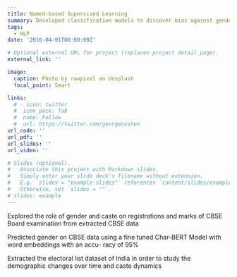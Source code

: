 ```yaml
---
title: Named-based Supervised Learning
summary: Developed classification models to discover bias against gender and caste in education and social media.
tags:
  - NLP
date: '2016-04-01T00:00:00Z'

# Optional external URL for project (replaces project detail page).
external_link: ''

image:
  caption: Photo by rawpixel on Unsplash
  focal_point: Smart

links:
  # - icon: twitter
  #  icon_pack: fab
  #  name: Follow
  #  url: https://twitter.com/georgecushen
url_code: ''
url_pdf: ''
url_slides: ''
url_video: ''

# Slides (optional).
#   Associate this project with Markdown slides.
#   Simply enter your slide deck's filename without extension.
#   E.g. `slides = "example-slides"` references `content/slides/example-slides.md`.
#   Otherwise, set `slides = ""`.
# slides: example
---
```

Explored the role of gender and caste on registrations and marks of CBSE Board examination from extracted
CBSE data

Predicted gender on CBSE data using a fine tuned Char-BERT Model with word embeddings with an accu-
racy of 95%

Extracted the electoral list dataset of India in order to study the demographic changes over time and caste
dynamics




